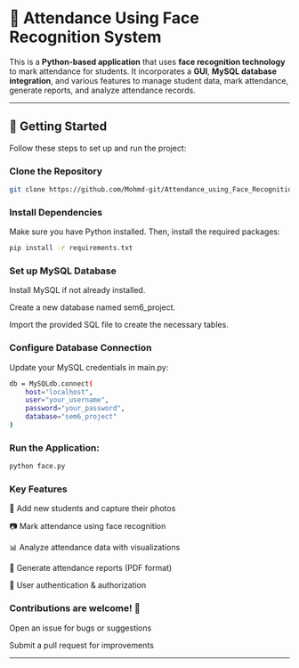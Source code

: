 # 📌 Attendance Using Face Recognition System  

This is a **Python-based application** that uses **face recognition technology** to mark attendance for students. It incorporates a **GUI**, **MySQL database integration**, and various features to manage student data, mark attendance, generate reports, and analyze attendance records.  

---

## 🚀 Getting Started  

Follow these steps to set up and run the project:  

### Clone the Repository  
```bash
git clone https://github.com/Mohmd-git/Attendance_using_Face_Recognition.git
```
### Install Dependencies
Make sure you have Python installed. Then, install the required packages:
```bash
pip install -r requirements.txt
```
### Set up MySQL Database

Install MySQL if not already installed.

Create a new database named sem6_project.

Import the provided SQL file to create the necessary tables.

### Configure Database Connection
Update your MySQL credentials in main.py:
```bash
db = MySQLdb.connect(
    host="localhost",
    user="your_username",
    password="your_password",
    database="sem6_project"
)
```

### Run the Application:
```bash
python face.py
```

### Key Features

👥 Add new students and capture their photos

📷 Mark attendance using face recognition

📊 Analyze attendance data with visualizations

📃 Generate attendance reports (PDF format)

🔐 User authentication & authorization

### Contributions are welcome! 🎉
Open an issue for bugs or suggestions

Submit a pull request for improvements


 ---
